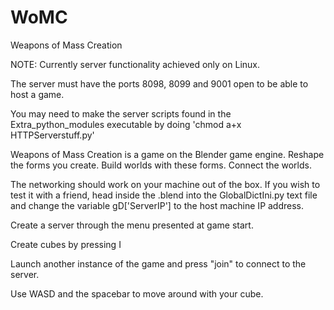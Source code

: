 WoMC
====

Weapons of Mass Creation

NOTE: Currently server functionality achieved only on Linux.

The server must have the ports 8098, 8099 and 9001 open to be able to host a
game.

You may need to make the server scripts found in the Extra_python_modules executable by doing 'chmod a+x HTTPServerstuff.py'

Weapons of Mass Creation is a game on the Blender game engine. Reshape the forms you create. Build worlds with these forms. Connect the worlds.

The networking should work on your machine out of the box.
If you wish to test it with a friend, head inside the .blend into the GlobalDictIni.py text file and change the variable gD['ServerIP'] to the host machine IP address.

Create a server through the menu presented at game start. 

Create cubes by pressing I

Launch another instance of the game and press "join" to connect to the server.


Use WASD and the spacebar to move around with your cube.
